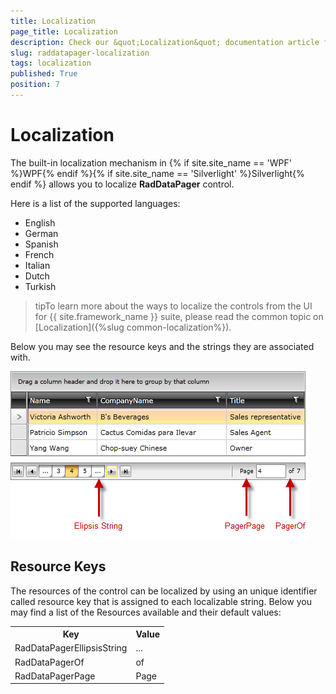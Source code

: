 ```yaml
---
title: Localization
page_title: Localization
description: Check our &quot;Localization&quot; documentation article for the RadDataPager {{ site.framework_name }} control.
slug: raddatapager-localization
tags: localization
published: True
position: 7
---
```


# Localization


The built-in localization mechanism in {% if site.site_name == 'WPF' %}WPF{% endif %}{% if site.site_name == 'Silverlight' %}Silverlight{% endif %} allows you to localize __RadDataPager__ control.      

Here is a list of the supported languages:
      
* English            
* German          
* Spanish           
* French
* Italian              
* Dutch             
* Turkish   

>tipTo learn more about the ways to localize the controls from the UI for {{ site.framework_name }} suite, please read the common topic on [Localization]({%slug common-localization%}).

Below you may see the resource keys and the strings they are associated with.

![](images/RadDataPager_Localization.png)

## Resource Keys

The resources of the control can be localized by using an unique identifier called resource key that is assigned to each localizable string. Below you may find a list of the Resources available and their default values:

<table>
<tr><th>Key</th><th>Value</th></tr>
<tr><td>RadDataPagerEllipsisString</td><td>...</td></tr>
<tr><td>RadDataPagerOf</td><td>of</td></tr>
<tr><td>RadDataPagerPage</td><td>Page</td></tr>
</table>
